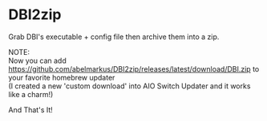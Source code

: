 # DBI2zip
Grab DBI's executable + config file then archive them into a zip.

NOTE:  
Now you can add https://github.com/abelmarkus/DBI2zip/releases/latest/download/DBI.zip to your favorite homebrew updater  
(I created a new 'custom download' into AIO Switch Updater and it works like a charm!)

And That's It!
